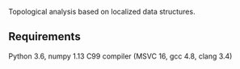 Topological analysis based on localized data structures.


Requirements
---------------
Python 3.6, numpy 1.13
C99 compiler (MSVC 16, gcc 4.8, clang 3.4)
